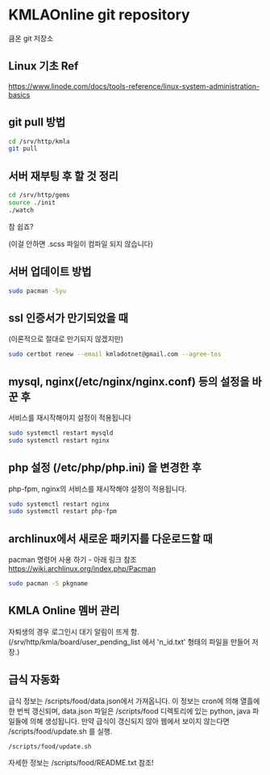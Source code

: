 # KMLAOnline git repository #

큼온 git 저장소

## Linux 기초 Ref ##

https://www.linode.com/docs/tools-reference/linux-system-administration-basics

## git pull 방법 ##

```bash
cd /srv/http/kmla
git pull
```

## 서버 재부팅 후 할 것 정리 ##

```bash
cd /srv/http/gems
source ./init
./watch
```

참 쉽죠?

(이걸 안하면 .scss 파일이 컴파일 되지 않습니다)

## 서버 업데이트 방법 ##

```bash
sudo pacman -Syu
```

## ssl 인증서가 만기되었을 때 ##

(이론적으로 절대로 만기되지 않겠지만)

```bash
sudo certbot renew --email kmladotnet@gmail.com --agree-tos
```

## mysql, nginx(/etc/nginx/nginx.conf) 등의 설정을 바꾼 후 ##

서비스를 재시작해야지 설정이 적용됩니다

```bash
sudo systemctl restart mysqld
sudo systemctl restart nginx
```

## php 설정 (/etc/php/php.ini) 을 변경한 후 ##

php-fpm, nginx의 서비스를 재시작해야 설정이 적용됩니다.

```bash
sudo systemctl restart nginx
sudo systemctl restart php-fpm
```

## archlinux에서 새로운 패키지를 다운로드할 때 ##

pacman 명령어 사용 하기 - 아래 링크 참조
https://wiki.archlinux.org/index.php/Pacman

```bash
sudo pacman -S pkgname
```


## KMLA Online 멤버 관리 ##

자퇴생의 경우 로그인시 대기 알림이 뜨게 함. (/srv/http/kmla/board/user_pending_list 에서 'n_id.txt' 형태의 파일을 만들어 저장.)

## 급식 자동화 ##

급식 정보는 /scripts/food/data.json에서 가져옵니다. 이 정보는 cron에 의해 열흘에 한 번씩 갱신되며,
data.json 파일은 /scripts/food 디렉토리에 있는 python, java 파일들에 의해 생성됩니다.
만약 급식이 갱신되지 않아 웹에서 보이지 않는다면 /scripts/food/update.sh 를 실행.
```bash
/scripts/food/update.sh
```
자세한 정보는 /scripts/food/README.txt 참조!
